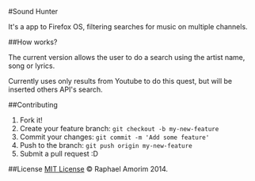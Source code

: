 #Sound Hunter

It's a app to Firefox OS, filtering searches for music on multiple channels.

##How works?

The current version allows the user to do a search using the artist name, song or lyrics.

Currently uses only results from Youtube to do this quest, but will be inserted others API's search.


##Contributing
1. Fork it!
2. Create your feature branch: `git checkout -b my-new-feature`
3. Commit your changes: `git commit -m 'Add some feature'`
4. Push to the branch: `git push origin my-new-feature`
5. Submit a pull request :D

##License
[MIT License](MIT-LICENSE.txt) © Raphael Amorim 2014.